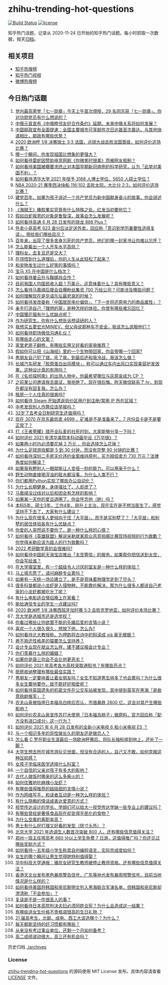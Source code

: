 # zhihu-trending-hot-questions

[![Build Status](https://github.com/justjavac/zhihu-trending-hot-questions/workflows/ci/badge.svg?branch=master)](https://github.com/justjavac/zhihu-trending-hot-questions/actions)
[![license](https://img.shields.io/github/license/justjavac/zhihu-trending-hot-questions)](https://github.com/justjavac/zhihu-trending-hot-questions/blob/master/LICENSE)

知乎热门话题，记录从 2020-11-24 日开始的知乎热门话题。每小时抓取一次数据，按天[归档](./archives)。

## 相关项目

- [知乎热搜榜](https://github.com/justjavac/zhihu-trending-top-search)
- [知乎热门视频](https://github.com/justjavac/zhihu-trending-hot-video)
- [微博热搜榜](https://github.com/justjavac/weibo-trending-hot-search)

## 今日热门话题

<!-- BEGIN -->
<!-- 最后更新时间 Tue Jun 29 2021 14:02:24 GMT+0800 (China Standard Time) -->

1. [党内最高荣誉「七一勋章」今天上午首次颁授，29
   名同志获「七一勋章」，你对功勋党员有什么想说的？](https://www.zhihu.com/question/468683456)
2. [中俄元首宣布《中俄睦邻友好合作条约》延期，未来中俄关系将如何发展？](https://www.zhihu.com/question/468541198)
3. [中国邮政宣布全面提速：全国主要城市可享邮件次日达甚至次晨达。与其他快递相比，邮政有哪些优势？](https://www.zhihu.com/question/468495605)
4. [2020 欧洲杯 1/8 决赛瑞士 3:3
   法国，点球大战击败法国晋级，如何评价这场比赛？](https://www.zhihu.com/question/468661462)
5. [哪一个瞬间，你发现祖国比想象的更强大？](https://www.zhihu.com/question/446190780)
6. [如何看待雷蛇因赞助电竞网剧《你微笑时很美》而被网友抵制？](https://www.zhihu.com/question/468432056)
7. [如何看待美国被曝要求终止对本国早期新冠病例的科学研究，认为「此举对美国不利」？](https://www.zhihu.com/question/468627372)
8. [如何看待清华大学 2021 年授予 3168 人博士学位、5650
   人硕士学位？](https://www.zhihu.com/question/468084761)
9. [NBA 2020-21 赛季西决快船 116:102 击败太阳，大比分
   2:3，如何评价这场比赛？](https://www.zhihu.com/question/468676872)
10. [建党百年，如果为孩子讲述一个共产党员为新中国献身奋斗的故事，你会讲述什么？](https://www.zhihu.com/question/467167508)
11. [《海贼王》橡胶果实究竟有什么特殊之处，红发当初要抢它？](https://www.zhihu.com/question/467132666)
12. [假如白蛇报恩的对象是鲁智深，故事会怎么发展呢？](https://www.zhihu.com/question/466621316)
13. [如何看待高通 6 月 28 日发布的骁龙 888 Plus？](https://www.zhihu.com/question/468554670)
14. [外卖小哥高考 623
    查分后淡定送外卖，回应称「意识到学历重要性选择复读」，带给我们哪些启示？](https://www.zhihu.com/question/468210688)
15. [百年来，出现了很多舍身忘死的共产党员，他们的哪一封家书让你难以忘怀？](https://www.zhihu.com/question/460072405)
16. [怎么能看出一个人开车水平高低？](https://www.zhihu.com/question/390627646)
17. [理科女，去复旦还是交大？](https://www.zhihu.com/question/467187752)
18. [在领悟到什么道理后，你的人生从此轻松了起来？](https://www.zhihu.com/question/467881890)
19. [和宠物发生过什么好笑的事情吗？](https://www.zhihu.com/question/465343581)
20. [宝马 X5 在中国是什么档次？](https://www.zhihu.com/question/458266368)
21. [如何看待姜云升与鞠婧祎合作？](https://www.zhihu.com/question/468558229)
22. [目前我国人均国民收入超 1 万美元，这意味着什么？具有哪些意义？](https://www.zhihu.com/question/468450279)
23. [怎么看待马嘉祺后援会自爆粉丝集资 700
    万给公司？可能涉及哪些问题？](https://www.zhihu.com/question/468354788)
24. [如何理解现在是华语乐坛最悲哀的时候？](https://www.zhihu.com/question/358590192)
25. [如何看待发改委称「中国居民电价偏低」、「下一步将还原电力的商品属性」？](https://www.zhihu.com/question/468425398)
26. [亲手打造自己「理想的家」是种怎样的体验，你曾有哪些难忘回忆？](https://www.zhihu.com/question/463830280)
27. [中国狸花猫有什么优缺点呢？](https://www.zhihu.com/question/49379992)
28. [作为研究生，你有什么想告诉想读研的人？](https://www.zhihu.com/question/36447117)
29. [我想买五菱宏光MINIEV，但父母说那种车不安全，我该怎么说服他们？](https://www.zhihu.com/question/414846696)
30. [如何看待职场微信沟通礼仪？](https://www.zhihu.com/question/467777965)
31. [有哪些走心的文案？](https://www.zhihu.com/question/462263149)
32. [家里老房子翻修，有哪些实用又好看的家电推荐？](https://www.zhihu.com/question/451819896)
33. [假如你可以把《山海经》里的一个生物带回家，你会带哪一个回家?](https://www.zhihu.com/question/430567730)
34. [男朋友自己犯了错，吼了我，到最后还和我冷战，我该怎么做？](https://www.zhihu.com/question/309645402)
35. [长城汽车研发「胶原蛋白出风模块」，称可以通过车内出风口实现美容护发效果，这种设计真的有用吗？](https://www.zhihu.com/question/468453344)
36. [在《名侦探柯南》的出场人物中，你最希望哪位与灰原哀成为 CP ？](https://www.zhihu.com/question/466616308)
37. [之前某公司邀请我去面试，我拒绝了。现在很后悔，昨天微信联系了
    hr，到现在都没有回复我，怎么办？](https://www.zhihu.com/question/458631006)
38. [租房一个人住真的很爽吗?](https://www.zhihu.com/question/438872326)
39. [如何看待 Steam 开始遣返低价区用户到注册/常用 IP
    所在区域？](https://www.zhihu.com/question/468158380)
40. [中考发现别人作弊应该举报吗？](https://www.zhihu.com/question/466400208)
41. [32岁了去考全日制研究生还值得吗？](https://www.zhihu.com/question/451229926)
42. [现在 3070 在京东最低卖 4699 ，矿难是不是准备来了，7
    月份显卡是不是要正常了？](https://www.zhihu.com/question/467075661)
43. [打《王者荣耀》错开全队麦的社死时刻，大家能够分享一下吗？](https://www.zhihu.com/question/467240578)
44. [如何评价 2021 年清华美院本科动画毕设《万华镜》？](https://www.zhihu.com/question/468063157)
45. [如果两小时内必须要花掉 2 万元 ，你会选择怎么花掉？](https://www.zhihu.com/question/467133296)
46. [为什么足球游戏都是 5 到 30 分钟，而没有完整 90
    分钟的比赛？](https://www.zhihu.com/question/24892260)
47. [如何看待深圳二手房天价违约金案维持原判，买方赔偿卖方 730
    万元？法律角度如何解读？](https://www.zhihu.com/question/467970031)
48. [如果我有瞪别人一眼就能让人变哑一秒的能力，可以用来干什么？](https://www.zhihu.com/question/467119229)
49. [野生动物直接喝浑浊的脏水都没事，为什么人类不行？](https://www.zhihu.com/question/467873816)
50. [你们都用Python实现了哪些办公自动化？](https://www.zhihu.com/question/441361902)
51. [为什么长期健身，身体强壮了，人却虚了？](https://www.zhihu.com/question/466730886)
52. [马嘉祺没过线对以后和团会有怎样的影响？](https://www.zhihu.com/question/467894496)
53. [如果某一天你的爱豆退圈了，你会怀念他（她）吗？](https://www.zhihu.com/question/442531619)
54. [本科5年，硕士3年，工作4年，刚升上主治，现在实在是不想当医生了，感觉坚持不下去了，大家有什么建议？](https://www.zhihu.com/question/466417334)
55. [为什么现在很多人更倾向于住「大平层」，而不是买别墅了？「大平层」和别墅的居住体验各有什么优缺点？](https://www.zhihu.com/question/457661420)
56. [你爱的人突然说不要你了，是一种什么样的心情？](https://www.zhihu.com/question/282403633)
57. [如何看待《英雄联盟》解说米勒就某观众恶意拍摄比赛现场视频的行为致歉？你觉得米勒应该为路人的行为致歉吗？](https://www.zhihu.com/question/468282086)
58. [2022 考研数学真的会很难吗?](https://www.zhihu.com/question/443533627)
59. [如何看待中国航天淘宝店推出「太空寄信」的服务，如果帮你把信送到太空，你会写给谁？](https://www.zhihu.com/question/468406722)
60. [在大学寝室里，有一个超级令人讨厌的室友是一种什么样的体验？](https://www.zhihu.com/question/47757922)
61. [马上填志愿了，请问麻醉专业累吗？](https://www.zhihu.com/question/467605351)
62. [如果有一天统一场论建立了，是不是意味着物理学走到了尽头？](https://www.zhihu.com/question/464871344)
63. [很多科普都说小龙虾是入侵物种，不能靠吃解决，那为什么很多人都说自己老家的小龙虾都被吃光了呢？](https://www.zhihu.com/question/467101168)
64. [有什么电影适合情侣晚上在家看？](https://www.zhihu.com/question/358887778)
65. [能给通信专业的学生一点建议吗?](https://www.zhihu.com/question/457152857)
66. [2020 欧洲杯 1/8 决赛西班牙加时赛 5:3
    击败克罗地亚，如何评价本场比赛？](https://www.zhihu.com/question/468516547)
67. [念大学是选城市还是选学校？](https://www.zhihu.com/question/47876709)
68. [你看过哪些让你欲罢不能的先婚后爱的言情小说？](https://www.zhihu.com/question/346921290)
69. [喜欢一个人很久很久，想放下他，怎么办?](https://www.zhihu.com/question/466116686)
70. [如何看待北大教授称，为押韵将古诗中的斜读成 xiá 毫无根据？](https://www.zhihu.com/question/467044478)
71. [养不熟还性格差的猫要怎么坚持养？](https://www.zhihu.com/question/466457143)
72. [会计专业现在就业怎么样，建不建议报会计专业？](https://www.zhihu.com/question/333753646)
73. [你们羡慕什么样的婚姻？](https://www.zhihu.com/question/405234460)
74. [如果你是唐三你会不会比他更恶劣？](https://www.zhihu.com/question/467290587)
75. [如何评价 2021 年高考各大高校录取通知书？有哪些亮点？](https://www.zhihu.com/question/467432403)
76. [厨房收纳整理有哪些最佳实践？](https://www.zhihu.com/question/28173025)
77. [男朋友一定要哄着让着女朋友吗？女生不知道男生哄多了也会累吗？为什么很多女生要哄要作，就不能好好相爱呢？](https://www.zhihu.com/question/466945653)
78. [如何看待英国遗失的机密文件在公交车站被发现，其中提到英军在黑海「是故意挑衅俄军」？](https://www.zhihu.com/question/468251265)
79. [农夫山泉被指用日本福岛白桃后否认，市值暴跌 2800
    亿，这会对其产生哪些影响？](https://www.zhihu.com/question/468449453)
80. [如何评价农夫山泉宣传苏打水使用「日本福岛桃子」做原料，官方回应称「配方没有进口成分」这一行为？](https://www.zhihu.com/question/467945115)
81. [如何评价 2021 年 6 月 28 日发布的全新小米电视 6 和小米电视 ES
    ？](https://www.zhihu.com/question/468473231)
82. [与一个相识多年的异性做长久的朋友还是做恋人？](https://www.zhihu.com/question/304508082)
83. [怎么看 C
    罗在职业生涯最后一场欧洲杯赛后，将队长袖标摔到地上，还补了一脚？](https://www.zhihu.com/question/468365808)
84. [大学生想去所在城市游玩见世面，但没有合适的人，自己又不敢，如何克服这种压抑感？](https://www.zhihu.com/question/463867001)
85. [女孩子学临床医学选择什么科室？](https://www.zhihu.com/question/457985759)
86. [一个自信的父亲对孩子有多大的影响？](https://www.zhihu.com/question/445063546)
87. [古代人做饭时哪来的这么多柴火的？](https://www.zhihu.com/question/51912831)
88. [如何优雅地吃麻辣小龙虾？](https://www.zhihu.com/question/31736204)
89. [有哪些值得推荐的超级甜的言情小说？](https://www.zhihu.com/question/386431503)
90. [作为网络写手，和读者互动是一种怎么样的体验？](https://www.zhihu.com/question/35051308)
91. [有什么隐晦的情话或表达爱意的方式？](https://www.zhihu.com/question/44085751)
92. [视觉传达设计的学长、学姐们可以给大一视觉传达学妹一些专业上的建议吗？](https://www.zhihu.com/question/394176760)
93. [有哪些曾经是奢侈食品现在却变得平民化的食物？](https://www.zhihu.com/question/466302067)
94. [为什么空乘的离职率高？](https://www.zhihu.com/question/311186930)
95. [男士有什么好打理又好看的发型（除寸头外）？](https://www.zhihu.com/question/34812534)
96. [北京大学 2021 年选调生人数首次突破 800
    人，还有哪些信息值得关注？](https://www.zhihu.com/question/468234668)
97. [郑州一班主任带高考 660 分以上学生免费 7
    日游，这值得推广吗？你还见过哪些奖励方式？](https://www.zhihu.com/question/467485052)
98. [如何看待一五年级小学生称其自创编程语言，实际完成度如何？](https://www.zhihu.com/question/466502198)
99. [女生的哪个瞬间让男生觉得她特别值得娶？](https://www.zhihu.com/question/278741502)
100. [华中科技大学通报：骚扰女研究生教师被停止教师资格，还有哪些信息值得关注？](https://www.zhihu.com/question/467613984)
101. [香港天文台发布黑色暴雨警告信号，广东等地也发布暴雨预警信号，目前当地情况是什么样的？](https://www.zhihu.com/question/468396807)
102. [如何看待美国将韩国和突尼斯明文列入黑海联合军演名单，但韩国和突尼斯却澄清称「不会参加」？](https://www.zhihu.com/question/466996002)
103. [复读是不是一件很丢人的事？](https://www.zhihu.com/question/467097025)
104. [如何看待日本高院判决夫妇必须同姓合宪？为什么会造成这一结果？](https://www.zhihu.com/question/467013995)
105. [有哪些送女生价格不贵格调很高的生日礼物 ？](https://www.zhihu.com/question/277831030)
106. [21 届高考生，北邮、成电、西工大该选哪个？为什么？](https://www.zhihu.com/question/467539471)
107. [每天都能坚持的好习惯都有哪些？](https://www.zhihu.com/question/465309453)
108. [从来没有考过事业单位，还剩一个月如何备考？](https://www.zhihu.com/question/351990894)
109. [高二成绩波动很大，高三还有机会吗？](https://www.zhihu.com/question/458288304)

<!-- END -->

历史归档 [./archives](./archives)

### License

[zhihu-trending-hot-questions](https://github.com/justjavac/zhihu-trending-hot-questions)
的源码使用 MIT License 发布。具体内容请查看 [LICENSE](./LICENSE) 文件。

